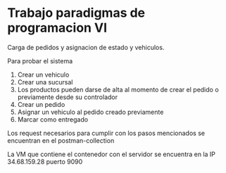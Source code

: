 # Trabajo paradigmas de programacion VI

Carga de pedidos y asignacion de estado y vehiculos.

Para probar el sistema

1) Crear un vehiculo
2) Crear una sucursal
3) Los productos pueden darse de alta al momento de crear el pedido o previamente desde su controlador
4) Crear un pedido
5) Asignar un vehiculo al pedido creado previamente
6) Marcar como entregado

Los request necesarios para cumplir con los pasos mencionados se encuentran en el postman-collection

La VM que contiene el contenedor con el servidor se encuentra en la IP 34.68.159.28 puerto 9090